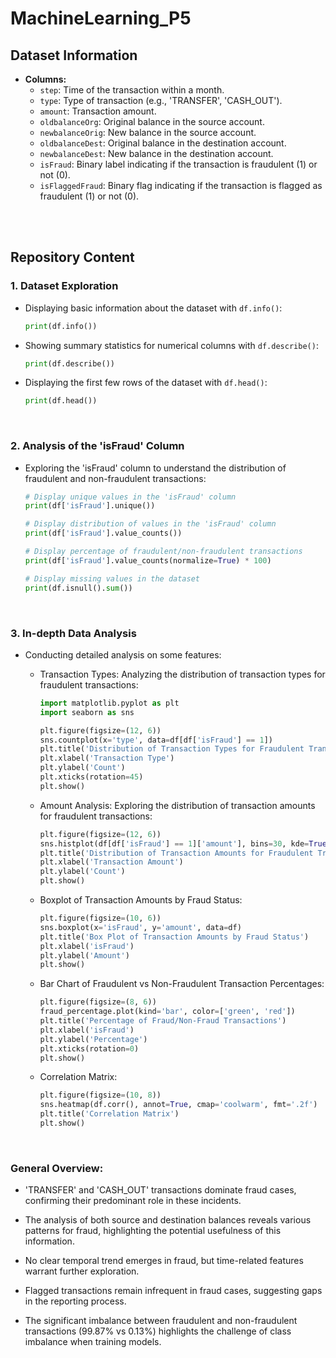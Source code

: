 # MachineLearning_P5

## Dataset Information

- **Columns:**
  - `step`: Time of the transaction within a month.
  - `type`: Type of transaction (e.g., 'TRANSFER', 'CASH_OUT').
  - `amount`: Transaction amount.
  - `oldbalanceOrg`: Original balance in the source account.
  - `newbalanceOrig`: New balance in the source account.
  - `oldbalanceDest`: Original balance in the destination account.
  - `newbalanceDest`: New balance in the destination account.
  - `isFraud`: Binary label indicating if the transaction is fraudulent (1) or not (0).
  - `isFlaggedFraud`: Binary flag indicating if the transaction is flagged as fraudulent (1) or not (0).

<br><br>

## Repository Content

### 1. Dataset Exploration

- Displaying basic information about the dataset with `df.info()`:

    ```python
    print(df.info())
    ```

- Showing summary statistics for numerical columns with `df.describe()`:

    ```python
    print(df.describe())
    ```

- Displaying the first few rows of the dataset with `df.head()`:

    ```python
    print(df.head())
    ```

<br>

### 2. Analysis of the 'isFraud' Column

- Exploring the 'isFraud' column to understand the distribution of fraudulent and non-fraudulent transactions:

    ```python
    # Display unique values in the 'isFraud' column
    print(df['isFraud'].unique())

    # Display distribution of values in the 'isFraud' column
    print(df['isFraud'].value_counts())

    # Display percentage of fraudulent/non-fraudulent transactions
    print(df['isFraud'].value_counts(normalize=True) * 100)

    # Display missing values in the dataset
    print(df.isnull().sum())
    ```

<br>

### 3. In-depth Data Analysis

- Conducting detailed analysis on some features:

  - Transaction Types: Analyzing the distribution of transaction types for fraudulent transactions:

    ```python
    import matplotlib.pyplot as plt
    import seaborn as sns

    plt.figure(figsize=(12, 6))
    sns.countplot(x='type', data=df[df['isFraud'] == 1])
    plt.title('Distribution of Transaction Types for Fraudulent Transactions')
    plt.xlabel('Transaction Type')
    plt.ylabel('Count')
    plt.xticks(rotation=45)
    plt.show()
    ```

  - Amount Analysis: Exploring the distribution of transaction amounts for fraudulent transactions:

    ```python
    plt.figure(figsize=(12, 6))
    sns.histplot(df[df['isFraud'] == 1]['amount'], bins=30, kde=True)
    plt.title('Distribution of Transaction Amounts for Fraudulent Transactions')
    plt.xlabel('Transaction Amount')
    plt.ylabel('Count')
    plt.show()
    ```

  - Boxplot of Transaction Amounts by Fraud Status:

    ```python
    plt.figure(figsize=(10, 6))
    sns.boxplot(x='isFraud', y='amount', data=df)
    plt.title('Box Plot of Transaction Amounts by Fraud Status')
    plt.xlabel('isFraud')
    plt.ylabel('Amount')
    plt.show()
    ```

  - Bar Chart of Fraudulent vs Non-Fraudulent Transaction Percentages:

    ```python
    plt.figure(figsize=(8, 6))
    fraud_percentage.plot(kind='bar', color=['green', 'red'])
    plt.title('Percentage of Fraud/Non-Fraud Transactions')
    plt.xlabel('isFraud')
    plt.ylabel('Percentage')
    plt.xticks(rotation=0)
    plt.show()
    ```

  - Correlation Matrix:

    ```python
    plt.figure(figsize=(10, 8))
    sns.heatmap(df.corr(), annot=True, cmap='coolwarm', fmt='.2f')
    plt.title('Correlation Matrix')
    plt.show()
    ```

<br>

### General Overview:
  
- 'TRANSFER' and 'CASH_OUT' transactions dominate fraud cases, confirming their predominant role in these incidents.

- The analysis of both source and destination balances reveals various patterns for fraud, highlighting the potential usefulness of this information.

- No clear temporal trend emerges in fraud, but time-related features warrant further exploration.

- Flagged transactions remain infrequent in fraud cases, suggesting gaps in the reporting process.

- The significant imbalance between fraudulent and non-fraudulent transactions (99.87% vs 0.13%) highlights the challenge of class imbalance when training models.
